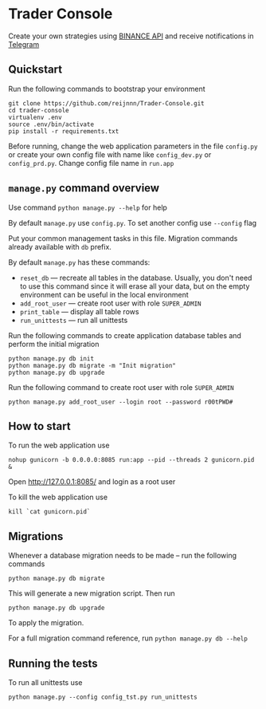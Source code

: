 # Trader Console

Create your own strategies using [BINANCE API](https://binance-docs.github.io/apidocs/spot/en/) and receive notifications in [Telegram](https://telegram.org/)

## Quickstart

Run the following commands to bootstrap your environment
```
git clone https://github.com/reijnnn/Trader-Console.git
cd trader-console
virtualenv .env
source .env/bin/activate
pip install -r requirements.txt
```

Before running, change the web application parameters in the file `config.py` or create your own config file with name like `config_dev.py` or `config_prd.py`. Change config file name in `run.app`

## `manage.py` command overview

Use command `python manage.py --help` for help

By default `manage.py` use `config.py`. To set another config use `--config` flag

Put your common management tasks in this file.
Migration commands already available with `db` prefix.

By default `manage.py` has these commands:
* `reset_db` — recreate all tables in the database. Usually, you don't need to use this command since it will erase all your data, but on the empty environment can be useful in the local environment
* `add_root_user` — create root user with role `SUPER_ADMIN`
* `print_table` — display all table rows
* `run_unittests` — run all unittests

Run the following commands to create application database tables and perform the initial migration
```
python manage.py db init
python manage.py db migrate -m "Init migration"
python manage.py db upgrade
```
Run the following command to create root user with role `SUPER_ADMIN`
```
python manage.py add_root_user --login root --password r00tPWD#
```

## How to start

To run the web application use
```
nohup gunicorn -b 0.0.0.0:8085 run:app --pid --threads 2 gunicorn.pid &
```
Open http://127.0.0.1:8085/ and login as a root user

To kill the web application use
```
kill `cat gunicorn.pid`
```

## Migrations

Whenever a database migration needs to be made – run the following commands
```
python manage.py db migrate
```
This will generate a new migration script. Then run
```
python manage.py db upgrade
```
To apply the migration.

For a full migration command reference, run `python manage.py db --help`

## Running the tests

To run all unittests use

`python manage.py --config config_tst.py run_unittests`
